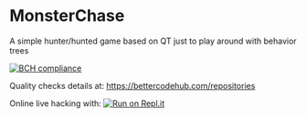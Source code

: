 # MonsterChase
A simple hunter/hunted game based on QT just to play around with behavior trees

[![BCH compliance](https://bettercodehub.com/edge/badge/anravalli/MonsterChase?branch=master)](https://bettercodehub.com/)

Quality checks details at: https://bettercodehub.com/repositories

Online live hacking with:
[![Run on Repl.it](https://repl.it/badge/github/anravalli/MonsterChase)](https://repl.it/github/anravalli/MonsterChase)
